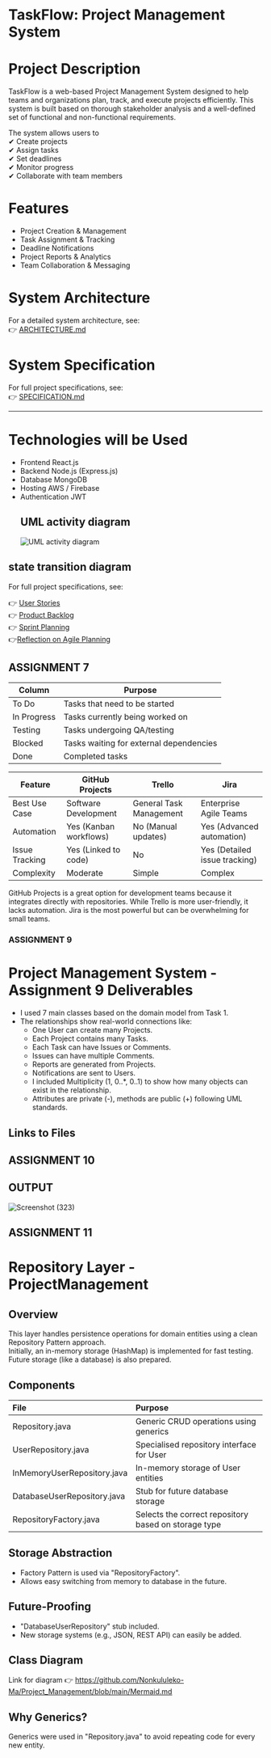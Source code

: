 # TaskFlow: Project Management System  

# Project Description   

TaskFlow is a web-based Project Management System designed to help teams and organizations plan, track, and execute projects efficiently.  This system is built based on thorough stakeholder analysis and a well-defined set of functional and non-functional requirements.

The system allows users to  
✔ Create projects  
✔ Assign tasks  
✔ Set deadlines  
✔ Monitor progress  
✔ Collaborate with team members  



#  Features  
- Project Creation & Management  
- Task Assignment & Tracking 
- Deadline Notifications  
- Project Reports & Analytics  
- Team Collaboration & Messaging  



# System Architecture  
For a detailed system architecture, see:  
👉 [ARCHITECTURE.md](https://github.com/Nonkululeko-Ma/Project_Management/blob/main/ARCHITECTURE.md)



#  System Specification  
For full project specifications, see:  
👉 [SPECIFICATION.md](https://github.com/Nonkululeko-Ma/Project_Management/blob/main/SPECIFICATION.md)  

---

# Technologies  will be Used  
- Frontend React.js  
- Backend Node.js (Express.js)  
- Database MongoDB  
- Hosting AWS / Firebase  
- Authentication JWT  
  ## UML activity diagram ##
  ![UML activity diagram](https://github.com/user-attachments/assets/6e56f1c3-b535-43de-aa39-e14b81f50f8e)

 ## state transition diagram ##
 For full project specifications, see:  



👉 [User Stories](https://github.com/YourUsername/YourRepoName/blob/main/USER_STORIES.md)  
👉 [Product Backlog](https://github.com/YourUsername/YourRepoName/blob/main/PRODUCT_BACKLOG.md)  
 👉 [Sprint Planning](https://github.com/YourUsername/YourRepoName/blob/main/SPRINT_PLANNING.md)  
👉[Reflection on Agile Planning](https://github.com/YourUsername/YourRepoName/blob/main/REFLECTION.md)  

## ASSIGNMENT 7 ## 
| Column        | Purpose                                       |
|--------------|---------------------------------------------|
| To Do       | Tasks that need to be started              |
| In Progress | Tasks currently being worked on            |
| Testing     | Tasks undergoing QA/testing                |
| Blocked     | Tasks waiting for external dependencies    |
| Done        | Completed tasks                            |



| Feature            | GitHub Projects     | Trello             | Jira              |
|------------------|------------------|----------------|----------------|
| Best Use Case  | Software Development | General Task Management | Enterprise Agile Teams |
| Automation      | Yes (Kanban workflows) | No (Manual updates) | Yes (Advanced automation) |
| Issue Tracking | Yes (Linked to code) | No | Yes (Detailed issue tracking) |
| Complexity     | Moderate | Simple | Complex |


GitHub Projects is a great option for development teams because it integrates directly with repositories. While Trello is more user-friendly, it lacks automation. Jira is the most powerful but can be overwhelming for small teams.



### ASSIGNMENT 9 ## 

# Project Management System - Assignment 9 Deliverables
- I used 7 main classes based on the domain model from Task 1.
- The relationships show real-world connections like:
  - One User can create many Projects.
  - Each Project contains many Tasks.
  - Each Task can have Issues or Comments.
  - Issues can have multiple Comments.
  - Reports are generated from Projects.
  - Notifications are sent to Users.
  - I included Multiplicity (1, 0..*, 0..1) to show how many objects can exist in the relationship.
  - Attributes are private (-), methods are public (+) following UML standards.

## Links to Files

## ASSIGNMENT 10 ## 
## OUTPUT ##
![Screenshot (323)](https://github.com/user-attachments/assets/ea58f627-17ad-4955-9176-2f80dda880ab)


## ASSIGNMENT 11 ## 

#  Repository Layer - ProjectManagement

## Overview
This layer handles persistence operations for domain entities using a clean Repository Pattern approach.  
Initially, an in-memory storage (HashMap) is implemented for fast testing. Future storage (like a database) is also prepared.

## Components

| File | Purpose |
|:---|:---|
| Repository.java | Generic CRUD operations using generics |
| UserRepository.java | Specialised repository interface for User |
| InMemoryUserRepository.java | In-memory storage of User entities |
| DatabaseUserRepository.java | Stub for future database storage |
| RepositoryFactory.java | Selects the correct repository based on storage type |

## Storage Abstraction
- Factory Pattern is used via "RepositoryFactory".
- Allows easy switching from memory to database in the future.

## Future-Proofing
- "DatabaseUserRepository" stub included.
- New storage systems (e.g., JSON, REST API) can easily be added.

## Class Diagram
Link for diagram 
👉  https://github.com/Nonkululeko-Ma/Project_Management/blob/main/Mermaid.md

## Why Generics?
Generics were used in "Repository.java" to avoid repeating code for every new entity.
